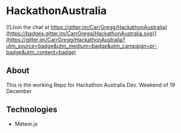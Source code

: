# HackathonAustralia
[![Join the chat at https://gitter.im/CarrGregg/HackathonAustralia](https://badges.gitter.im/CarrGregg/HackathonAustralia.svg)](https://gitter.im/CarrGregg/HackathonAustralia?utm_source=badge&utm_medium=badge&utm_campaign=pr-badge&utm_content=badge)

## About
This is the working Repo for Hackathon Australia Dev. Weekend of 19 December

## Technologies
* Meteor.js
